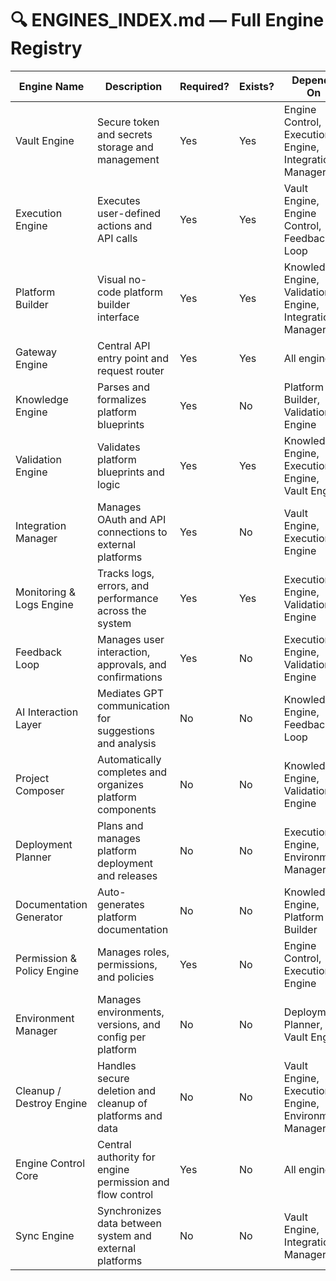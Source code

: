 # 🔍 ENGINES_INDEX.md — Full Engine Registry

| Engine Name             | Description                                                  | Required? | Exists? | Depends On                                  |
|-------------------------|--------------------------------------------------------------|-----------|---------|---------------------------------------------|
| Vault Engine            | Secure token and secrets storage and management              | Yes       | Yes     | Engine Control, Execution Engine, Integration Manager |
| Execution Engine        | Executes user-defined actions and API calls                   | Yes       | Yes     | Vault Engine, Engine Control, Feedback Loop  |
| Platform Builder        | Visual no-code platform builder interface                     | Yes       | Yes     | Knowledge Engine, Validation Engine, Integration Manager |
| Gateway Engine          | Central API entry point and request router                    | Yes       | Yes     | All engines                                  |
| Knowledge Engine        | Parses and formalizes platform blueprints                     | Yes       | No      | Platform Builder, Validation Engine          |
| Validation Engine       | Validates platform blueprints and logic          | Yes       | Yes      | Knowledge Engine, Execution Engine, Vault Engine |
| Integration Manager     | Manages OAuth and API connections to external platforms      | Yes       | No      | Vault Engine, Execution Engine                |
| Monitoring & Logs Engine| Tracks logs, errors, and performance across the system       | Yes       | Yes     | Execution Engine, Validation Engine           |
| Feedback Loop           | Manages user interaction, approvals, and confirmations       | Yes       | No      | Execution Engine, Validation Engine           |
| AI Interaction Layer    | Mediates GPT communication for suggestions and analysis      | No        | No      | Knowledge Engine, Feedback Loop               |
| Project Composer        | Automatically completes and organizes platform components    | No        | No      | Knowledge Engine, Validation Engine           |
| Deployment Planner      | Plans and manages platform deployment and releases           | No        | No      | Execution Engine, Environment Manager         |
| Documentation Generator | Auto-generates platform documentation                         | No        | No      | Knowledge Engine, Platform Builder            |
| Permission & Policy Engine | Manages roles, permissions, and policies                     | Yes       | No      | Engine Control, Execution Engine               |
| Environment Manager     | Manages environments, versions, and config per platform      | No        | No      | Deployment Planner, Vault Engine               |
| Cleanup / Destroy Engine| Handles secure deletion and cleanup of platforms and data    | No        | No      | Vault Engine, Execution Engine, Environment Manager |
| Engine Control Core     | Central authority for engine permission and flow control     | Yes       | No      | All engines                                   |
| Sync Engine             | Synchronizes data between system and external platforms      | No        | No      | Vault Engine, Integration Manager              |
